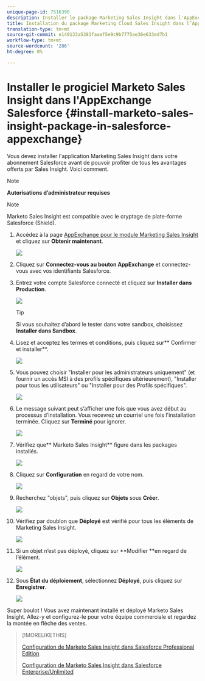 ```yaml
---
unique-page-id: 7516390
description: Installer le package Marketing Sales Insight dans l'AppExchange Salesforce - Marketo Docs - Documentation du produit
title: Installation du package Marketing Cloud Sales Insight dans l’AppExchange Salesforce
translation-type: tm+mt
source-git-commit: e149133a5383faaef5e9c9b7775ae36e633ed7b1
workflow-type: tm+mt
source-wordcount: '286'
ht-degree: 0%

---
```



# Installer le progiciel Marketo Sales Insight dans l&#39;AppExchange Salesforce {#install-marketo-sales-insight-package-in-salesforce-appexchange}

Vous devez installer l&#39;application Marketing Sales Insight dans votre abonnement Salesforce avant de pouvoir profiter de tous les avantages offerts par Sales Insight. Voici comment.

>[!NOTE]
>
>**Autorisations d’administrateur requises**

>[!NOTE]
>
>Marketo Sales Insight est compatible avec le cryptage de plate-forme Salesforce (Shield).

1. Accédez à la page [AppExchange pour le module Marketing Sales Insight](http://appexchange.salesforce.com/listingDetail?listingId=a0N30000001SVZmEAO) et cliquez sur **Obtenir maintenant**.

   ![](assets/one.png)

1. Cliquez sur **Connectez-vous au bouton AppExchange** et connectez-vous avec vos identifiants Salesforce.
1. Entrez votre compte Salesforce connecté et cliquez sur **Installer dans Production**.

   ![](assets/three.png)

   >[!TIP]
   >
   >Si vous souhaitez d’abord le tester dans votre sandbox, choisissez **Installer dans Sandbox**.

1. Lisez et acceptez les termes et conditions, puis cliquez sur** Confirmer et installer**.

   ![](assets/four.png)

1. Vous pouvez choisir &quot;Installer pour les administrateurs uniquement&quot; (et fournir un accès MSI à des profils spécifiques ultérieurement), &quot;Installer pour tous les utilisateurs&quot; ou &quot;Installer pour des Profils spécifiques&quot;.

   ![](assets/five.png)

1. Le message suivant peut s’afficher une fois que vous avez début au processus d’installation. Vous recevrez un courriel une fois l&#39;installation terminée. Cliquez sur **Terminé** pour ignorer.

   ![](assets/six.png)

1. Vérifiez que** Marketo Sales Insight** figure dans les packages installés.

   ![](assets/seven.png)

1. Cliquez sur **Configuration** en regard de votre nom.

   ![](assets/image2015-5-22-14-3a40-3a39.png)

1. Recherchez &quot;objets&quot;, puis cliquez sur **Objets** sous **Créer**.

   ![](assets/image2015-5-22-14-3a42-3a7.png)

1. Vérifiez par doublon que **Déployé** est vérifié pour tous les éléments de Marketing Sales Insight.

   ![](assets/image2015-5-27-16-3a15-3a58.png)

1. Si un objet n’est pas déployé, cliquez sur **Modifier **en regard de l’élément.

   ![](assets/image2014-9-24-17-3a23-3a45.png)

1. Sous **État du déploiement**, sélectionnez **Déployé**, puis cliquez sur **Enregistrer**.

   ![](assets/image2014-9-24-17-3a24-3a0.png)

Super boulot ! Vous avez maintenant installé et déployé Marketo Sales Insight. Allez-y et configurez-le pour votre équipe commerciale et regardez la montée en flèche des ventes.

>[!MORELIKETHIS]
>
>[Configuration de Marketo Sales Insight dans Salesforce Professional Edition](../../../../product-docs/marketo-sales-insight/msi-for-salesforce/configuration/configure-marketo-sales-insight-in-salesforce-professional-edition.md)
>
>[Configuration de Marketo Sales Insight dans Salesforce Enterprise/Unlimited](../../../../product-docs/marketo-sales-insight/msi-for-salesforce/configuration/configure-marketo-sales-insight-in-salesforce-enterprise-unlimited.md)

